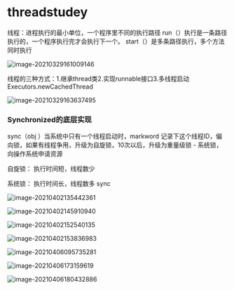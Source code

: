 # threadstudey

线程：进程执行的最小单位，一个程序里不同的执行路径
run（）执行是一条路径执行的，一个程序执行完才会执行下一个。
start（）是多条路径执行，多个方法同时执行

![image-20210329161009146](https://user-images.githubusercontent.com/9976929/113840679-845c7200-97c3-11eb-8276-d04e0d81d3a0.png)


线程的三种方式：1.继承thread类2.实现runnable接口3.多线程启动 Executors.newCachedThread

![image-20210329163637495](https://user-images.githubusercontent.com/9976929/113841049-eae19000-97c3-11eb-8693-9b532eb4859c.png)


### Synchronized的底层实现

sync（obj ）当系统中只有一个线程启动时，markword 记录下这个线程ID，偏向锁，如果有线程争用，升级为自旋锁，10次以后，升级为重量级锁 - 系统锁，向操作系统申请资源

自旋锁： 执行时间短，线程数少

系统锁： 执行时间长，线程数多 sync

![image-20210402135442361](https://user-images.githubusercontent.com/9976929/113840756-9a6a3280-97c3-11eb-9442-3820c6879956.png)


![image-20210402145910940](https://user-images.githubusercontent.com/9976929/113840799-a3f39a80-97c3-11eb-8996-ab5ae83ea83d.png)


![image-20210402152540135](https://user-images.githubusercontent.com/9976929/113840830-aa821200-97c3-11eb-84bd-8ef891cf9d68.png)


![image-20210402153836983](https://user-images.githubusercontent.com/9976929/113840866-b7066a80-97c3-11eb-9c96-8d22b82346cb.png)


![image-20210406095735281](https://user-images.githubusercontent.com/9976929/113840897-c1c0ff80-97c3-11eb-9d10-70b5e5bac3cb.png)


![image-20210406173159619](https://user-images.githubusercontent.com/9976929/113840926-cab1d100-97c3-11eb-886d-b66a50799e87.png)


![image-20210406180432886](https://user-images.githubusercontent.com/9976929/113840953-d30a0c00-97c3-11eb-88c6-b02ea62967c5.png)
